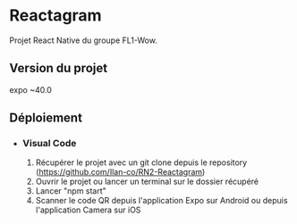 # Reactagram

Projet React Native du groupe FL1-Wow.

## Version du projet

expo ~40.0

## Déploiement 

- ### Visual Code
  1. Récupérer le projet avec un git clone depuis le repository (https://github.com/Ilan-co/RN2-Reactagram)
  2. Ouvrir le projet ou lancer un terminal sur le dossier récupéré
  3. Lancer "npm start"
  4. Scanner le code QR depuis l'application Expo sur Android ou depuis l'application Camera sur iOS